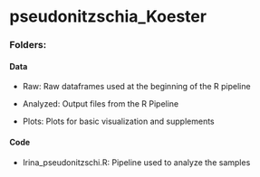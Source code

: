 # pseudonitzschia_Koester


### Folders:
#### Data
- Raw:
Raw dataframes used at the beginning of the R pipeline
  
- Analyzed:
Output files from the R Pipeline
  
- Plots:
Plots for basic visualization and supplements

#### Code
- Irina_pseudonitzschi.R:
Pipeline used to analyze the samples
